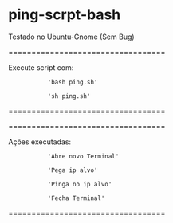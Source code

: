 # ping-scrpt-bash

Testado no Ubuntu-Gnome (Sem Bug)

==================================

Execute script com:
  
               'bash ping.sh'
          
               'sh ping.sh'

==================================


==================================

Ações executadas:
               
               'Abre novo Terminal'
               
               'Pega ip alvo'

               'Pinga no ip alvo'
               
               'Fecha Terminal'

==================================
